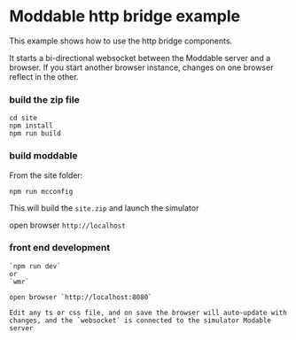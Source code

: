 # Moddable http bridge example

This example shows how to use the http bridge components.

It starts a bi-directional websocket between the Moddable server and a browser. If you start another browser instance, changes on one browser reflect in the other.

### build the zip file
```
cd site
npm install
npm run build
```

### build moddable
From the site folder:
```
npm run mcconfig
```

This will build the `site.zip` and launch the simulator

open browser `http://localhost`

### front end development
```
`npm run dev`
or
`wmr`

open browser `http://localhost:8080`

Edit any ts or css file, and on save the browser will auto-update with changes, and the `websocket` is connected to the simulator Modable server

